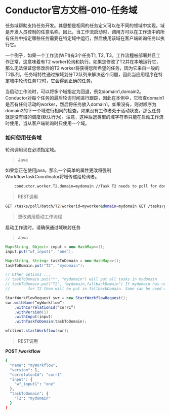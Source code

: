 # Conductor官方文档-010-任务域

任务域帮助支持任务开发。其思想是相同的任务定义可以在不同的领域中实现。域是开发人员控制的任意名称。因此，当工作流启动时，调用方可以在工作流中的所有任务中指定哪些任务需要在特定域中运行，然后使用该域在客户端轮询任务以执行它。

一个例子，如果一个工作流(WF1)有3个任务T1, T2, T3。工作流程被部署并且工作正常，这意味着有T2 worker轮询和执行。如果您修改了T2并在本地运行它，那么无法保证您修改后的T2 worker将获得您所希望的任务，因为它来自一般的T2队列。任务域特性通过按域划分T2队列来解决这个问题，因此当应用程序在特定域中轮询任务T2时，它会得到正确的任务。

当启动工作流时，可以将多个域指定为回退，例如domain1,domain2。Conductor对每个任务的最后轮询时间进行跟踪，因此在本例中，它检查domain1是否有任何活动的worker，然后将任务放入domain1，如果没有，则对顺序为domain2的下一个域进行相同的检查。如果没有工作者处于活动状态，那么任务就是没有域的调度(默认行为)。注意，这种后退类型的域字符串只能在启动工作流时使用，当从客户端轮询时只使用一个域。

### 如何使用任务域

轮询调用现在必须指定域。

> Java

如果您正在使用java，那么一个简单的属性更改将强制WorkflowTaskCoordinator将域传递给轮询者。

```bash
    conductor.worker.T2.domain=mydomain //Task T2 needs to poll for domain "mydomain"
```

> REST调用

```bash
GET /tasks/poll/batch/T2?workerid=myworker&domain=mydomain GET /tasks/poll/T2?workerid=myworker&domain=mydomain
```

> 更改调用启动工作流程

启动工作流时，请确保通过域映射任务

> Java

```java
Map<String, Object> input = new HashMap<>();
input.put("wf_input1", "one”);

Map<String, String> taskToDomain = new HashMap<>();
taskToDomain.put("T2", "mydomain");

// Other options ...
// taskToDomain.put("*", "mydomain") will put all tasks in mydomain
// taskToDomain.put("T2", "mydomain,fallbackDomain") If mydomain has no active workers
//        for T2 then will be put in fallbackDomain. Same can be used with "*" too.

StartWorkflowRequest swr = new StartWorkflowRequest();
swr.withName(“myWorkflow”)
    .withCorrelationId(“corr1”)
    .withVersion(1)
    .withInput(input)
    .withTaskToDomain(taskToDomain);

wfclient.startWorkflow(swr);
```

> REST调用

**POST /workflow**

```bash
{
  "name": "myWorkflow",
  "version": 1,
  "correlatonId": "corr1"
  "input": {
    "wf_input1": "one"
  },
  "taskToDomain": {
    "T2": "mydomain"
  }
}
```


